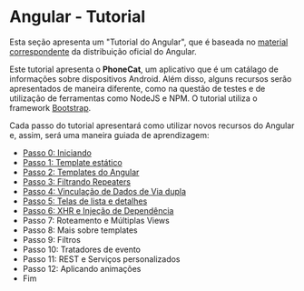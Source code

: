 # Angular - Tutorial

Esta seção apresenta um "Tutorial do Angular", que é baseada no [material correspondente](https://docs.angularjs.org/tutorial) da distribuição oficial do Angular. 

Este tutorial apresenta o **PhoneCat**, um aplicativo que é um catálago de informações sobre dispositivos Android. Além disso, alguns recursos serão apresentados de maneira diferente, como na questão de testes e de utilização de ferramentas como NodeJS e NPM. O tutorial utiliza o framework [Bootstrap](http://getbootstrap.com).

Cada passo do tutorial apresentará como utilizar novos recursos do Angular e, assim, será uma maneira guiada de aprendizagem:
- [Passo 0: Iniciando](passo-0.md)
- [Passo 1: Template estático](passo-1.md)
- [Passo 2: Templates do Angular](passo-2.md)
- [Passo 3: Filtrando Repeaters](passo-3.md)
- [Passo 4: Vinculação de Dados de Via dupla](passo-4.md)
- [Passo 5: Telas de lista e detalhes](passo-5.md)
- [Passo 6: XHR e Injeção de Dependência](passo-6.md)
- Passo 7: Roteamento e Múltiplas Views
- Passo 8: Mais sobre templates
- Passo 9: Filtros
- Passo 10: Tratadores de evento
- Passo 11: REST e Serviços personalizados
- Passo 12: Aplicando animações
- Fim